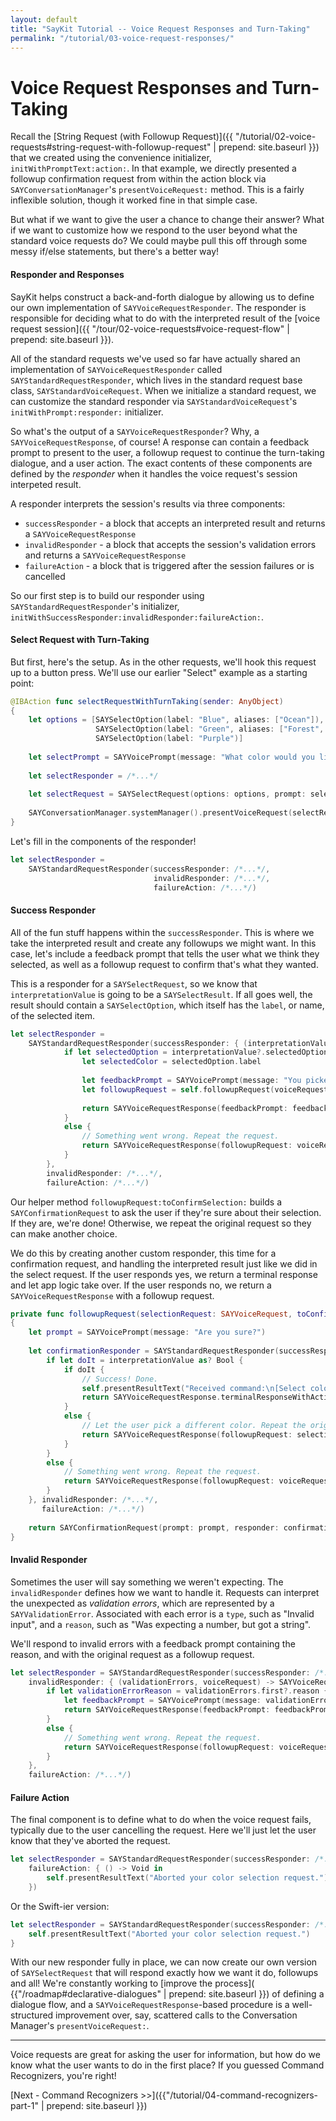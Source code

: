```yaml
---
layout: default
title: "SayKit Tutorial -- Voice Request Responses and Turn-Taking"
permalink: "/tutorial/03-voice-request-responses/"
---
```


# Voice Request Responses and Turn-Taking

Recall the [String Request (with Followup Request)]({{ "/tutorial/02-voice-requests#string-request-with-followup-request" | prepend: site.baseurl }}) that we created using the convenience initializer, `initWithPromptText:action:`. In that example, we directly presented a followup confirmation request from within the action block via `SAYConversationManager`'s `presentVoiceRequest:` method. This is a fairly inflexible solution, though it worked fine in that simple case.

But what if we want to give the user a chance to change their answer? What if we want to customize how we respond to the user beyond what the standard voice requests do? We could maybe pull this off through some messy if/else statements, but there's a better way!

#### Responder and Responses

SayKit helps construct a back-and-forth dialogue by allowing us to define our own implementation of `SAYVoiceRequestResponder`. The responder is responsible for deciding what to do with the interpreted result of the [voice request session]({{ "/tour/02-voice-requests#voice-request-flow" | prepend: site.baseurl }}).

All of the standard requests we've used so far have actually shared an implementation of `SAYVoiceRequestResponder` called `SAYStandardRequestResponder`, which lives in the standard request base class, `SAYStandardVoiceRequest`. When we initialize a standard request, we can customize the standard responder via `SAYStandardVoiceRequest`'s `initWithPrompt:responder:` initializer.

So what's the output of a `SAYVoiceRequestResponder`? Why, a `SAYVoiceRequestResponse`, of course! A response can contain a feedback prompt to present to the user, a followup request to continue the turn-taking dialogue, and a user action. The exact contents of these components are defined by the *responder* when it handles the voice request's session interpeted result.

A responder interprets the session's results via three components:

- `successResponder` - a block that accepts an interpreted result and returns a `SAYVoiceRequestResponse`
- `invalidResponder` - a block that accepts the session's validation errors and returns a `SAYVoiceRequestResponse`
- `failureAction` - a block that is triggered after the session failures or is cancelled

So our first step is to build our responder using `SAYStandardRequestResponder`'s initializer, `initWithSuccessResponder:invalidResponder:failureAction:`.

#### Select Request with Turn-Taking

But first, here's the setup. As in the other requests, we'll hook this request up to a button press. We'll use our earlier "Select" example as a starting point:

```swift
@IBAction func selectRequestWithTurnTaking(sender: AnyObject)
{
    let options = [SAYSelectOption(label: "Blue", aliases: ["Ocean"]),
                   SAYSelectOption(label: "Green", aliases: ["Forest", "Emerald"]),
                   SAYSelectOption(label: "Purple")]
    
    let selectPrompt = SAYVoicePrompt(message: "What color would you like?")
    
    let selectResponder = /*...*/
    
    let selectRequest = SAYSelectRequest(options: options, prompt: selectPrompt, responder: selectResponder)
    
    SAYConversationManager.systemManager().presentVoiceRequest(selectRequest)
}
```

Let's fill in the components of the responder!

```swift
let selectResponder = 
    SAYStandardRequestResponder(successResponder: /*...*/, 
                                invalidResponder: /*...*/, 
                                failureAction: /*...*/)
```

#### Success Responder

All of the fun stuff happens within the `successResponder`. This is where we take the interpreted result and create any followups we might want. In this case, let's include a feedback prompt that tells the user what we think they selected, as well as a followup request to confirm that's what they wanted.

This is a responder for a `SAYSelectRequest`, so we know that `interpretationValue` is going to be a `SAYSelectResult`. If all goes well, the result should contain a `SAYSelectOption`, which itself has the `label`, or name, of the selected item.

```swift
let selectResponder = 
    SAYStandardRequestResponder(successResponder: { (interpretationValue, voiceRequest) -> SAYVoiceRequestResponse in
            if let selectedOption = interpretationValue?.selectedOption {
                let selectedColor = selectedOption.label
                
                let feedbackPrompt = SAYVoicePrompt(message: "You picked: \"\(selectedColor)\".")
                let followupRequest = self.followupRequest(voiceRequest, toConfirmSelection: selectedColor)
                
                return SAYVoiceRequestResponse(feedbackPrompt: feedbackPrompt, followupRequest: followupRequest, action: nil)
            }
            else {
                // Something went wrong. Repeat the request.
                return SAYVoiceRequestResponse(followupRequest: voiceRequest)
            }
        }, 
        invalidResponder: /*...*/, 
        failureAction: /*...*/)
```

Our helper method `followupRequest:toConfirmSelection:` builds a `SAYConfirmationRequest` to ask the user if they're sure about their selection. If they are, we're done! Otherwise, we repeat the original request so they can make another choice.

We do this by creating another custom responder, this time for a confirmation request, and handling the interpreted result just like we did in the select request. If the user responds yes, we return a terminal response and let app logic take over. If the user responds no, we return a `SAYVoiceRequestResponse` with a followup request.

```swift
private func followupRequest(selectionRequest: SAYVoiceRequest, toConfirmSelection selectedColor: String) -> SAYConfirmationRequest
{
    let prompt = SAYVoicePrompt(message: "Are you sure?")
    
    let confirmationResponder = SAYStandardRequestResponder(successResponder: { (interpretationValue, voiceRequest) -> SAYVoiceRequestResponse in
        if let doIt = interpretationValue as? Bool {
            if doIt {
                // Success! Done.
                self.presentResultText("Received command:\n[Select color: \"\(selectedColor)\"]")
                return SAYVoiceRequestResponse.terminalResponseWithAction(nil)
            }
            else {
                // Let the user pick a different color. Repeat the original request.
                return SAYVoiceRequestResponse(followupRequest: selectionRequest)
            }
        }
        else {
            // Something went wrong. Repeat the request.
            return SAYVoiceRequestResponse(followupRequest: voiceRequest)
        }
    }, invalidResponder: /*...*/,
       failureAction: /*...*/)
    
    return SAYConfirmationRequest(prompt: prompt, responder: confirmationResponder)
}
```

#### Invalid Responder

Sometimes the user will say something we weren't expecting. The `invalidResponder` defines how we want to handle it. Requests can interpret the unexpected as *validation errors*, which are represented by a `SAYValidationError`. Associated with each error is a `type`, such as "Invalid input", and a `reason`, such as "Was expecting a number, but got a string".

We'll respond to invalid errors with a feedback prompt containing the reason, and with the original request as a followup request.

```swift
let selectResponder = SAYStandardRequestResponder(successResponder: /*...*/,
    invalidResponder: { (validationErrors, voiceRequest) -> SAYVoiceRequestResponse in
        if let validationErrorReason = validationErrors.first?.reason {
            let feedbackPrompt = SAYVoicePrompt(message: validationErrorReason)
            return SAYVoiceRequestResponse(feedbackPrompt: feedbackPrompt, followupRequest: voiceRequest, action: nil)
        }
        else {
            // Something went wrong. Repeat the request.
            return SAYVoiceRequestResponse(followupRequest: voiceRequest)
        }
    },
    failureAction: /*...*/)
```

#### Failure Action

The final component is to define what to do when the voice request fails, typically due to the user cancelling the request. Here we'll just let the user know that they've aborted the request.

```swift
let selectResponder = SAYStandardRequestResponder(successResponder: /*...*/, invalidResponder: /*...*/,
    failureAction: { () -> Void in
        self.presentResultText("Aborted your color selection request.")
    })
```

Or the Swift-ier version:

```swift
let selectResponder = SAYStandardRequestResponder(successResponder: /*...*/, invalidResponder: /*...*/) {
    self.presentResultText("Aborted your color selection request.")
}
```

With our new responder fully in place, we can now create our own version of `SAYSelectRequest` that will respond exactly how we want it do, followups and all! We're constantly working to [improve the process]( {{"/roadmap#declarative-dialogues" | prepend: site.baseurl }}) of defining a dialogue flow, and a `SAYVoiceRequestResponse`-based procedure is a well-structured improvement over, say, scattered calls to the Conversation Manager's `presentVoiceRequest:`.

____

Voice requests are great for asking the user for information, but how do we know what the user wants to do in the first place? If you guessed Command Recognizers, you're right!

[Next - Command Recognizers >>]({{"/tutorial/04-command-recognizers-part-1" | prepend: site.baseurl }})